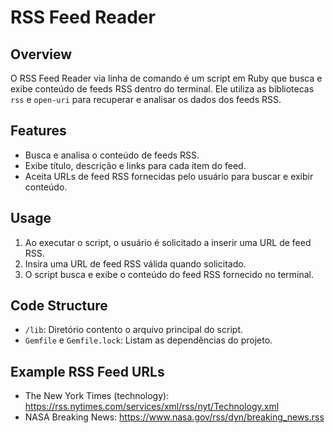 # RSS Feed Reader

## Overview
O RSS Feed Reader via linha de comando é um script em Ruby que 
busca e exibe conteúdo de feeds RSS dentro do terminal. Ele utiliza 
as bibliotecas `rss` e `open-uri` para recuperar e analisar os dados dos feeds RSS.


## Features
- Busca e analisa o conteúdo de feeds RSS.
- Exibe título, descrição e links para cada item do feed.
- Aceita URLs de feed RSS fornecidas pelo usuário para buscar e exibir conteúdo.


## Usage
1. Ao executar o script, o usuário é solicitado a inserir uma URL de feed RSS.
2. Insira uma URL de feed RSS válida quando solicitado.
3. O script busca e exibe o conteúdo do feed RSS fornecido no terminal.


## Code Structure
- `/lib`: Diretório contento o arquivo principal do script.
- `Gemfile` e `Gemfile.lock`: Listam as dependências do projeto.

## Example RSS Feed URLs
- The New York Times (technology): https://rss.nytimes.com/services/xml/rss/nyt/Technology.xml
- NASA Breaking News: https://www.nasa.gov/rss/dyn/breaking_news.rss
